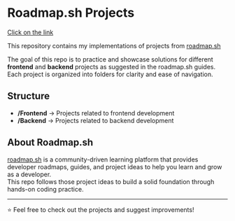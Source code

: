 # Roadmap.sh Projects
[Click on the link](https://roadmap.sh/projects/number-guessing-game)

This repository contains my implementations of projects from [roadmap.sh](https://roadmap.sh)   

The goal of this repo is to practice and showcase solutions for different **frontend** and **backend** projects as suggested in the roadmap.sh guides.  
Each project is organized into folders for clarity and ease of navigation.

## Structure
- **/Frontend** → Projects related to frontend development  
- **/Backend** → Projects related to backend development  

## About Roadmap.sh
[roadmap.sh](https://roadmap.sh) is a community-driven learning platform that provides developer roadmaps, guides, and project ideas to help you learn and grow as a developer.  
This repo follows those project ideas to build a solid foundation through hands-on coding practice.

---

⭐ Feel free to check out the projects and suggest improvements!
